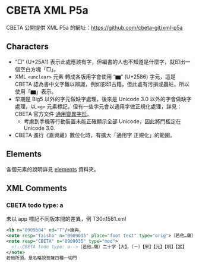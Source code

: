# CBETA XML P5a

CBETA 公開提供 XML P5a 的網址：https://github.com/cbeta-git/xml-p5a

## Characters

* “□” (U+25A1) 表示此處應該有字，但編書的人也不知道是什麼字，就印出一個空白方塊「□」。
* XML `<unclear>` 元素 轉成各版用字會使用 “▆” (U+2586) 字元，這是 CBETA 認為書中文字難以辨識，例如影印古籍，但此處有污損或蟲蛀，所以使用「▆」表示。
* 早期是 Big5 以外的字元做缺字處理，後來是 Unicode 3.0 以外的字會做缺字處理，以 `<g>` 元素標記，但有一些字元會以通用字做正規化處理，詳見： CBETA 官方文件 [通用變異字形](https://cbeta.org/files/char_regular.zip)。
  * 考慮到手機等行動裝置未能正確顯示全部 Unicode，因此將門檻定在 Unicode 3.0.
* CBETA 進行《嘉興藏》數位化時，有擴大「通用字 正規化」的範圍。

## Elements

各個元素的說明詳見 [elements](elements) 資料夾。

## XML Comments

### CBETA todo type: a

未以 app 標記不同版本間的差異，例 T30n1581.xml

```xml
<lb n="0909b04" ed="T"/>施與，
<note resp="Taisho" n="0909035" place="foot text" type="orig">〔若他…薩〕二十字－【三】【宮】</note>
<note resp="CBETA" n="0909035" type="mod">
  <!--CBETA todo type: a-->（若他…薩）二十字【大】，〔－〕【宋】【元】【明】【宮】
</note>
若他所須，是名略說菩薩四種一切門
```
